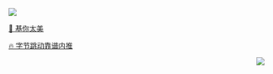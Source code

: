 <p>
  <a href="https://github.com/Blankj">
    <img align="middle" src="https://github-readme-stats.vercel.app/api?username=Blankj&count_private=true&show_icons=true&hide=contribs&include_all_commits=true" />
  </a>
</p>


[🌱 基你太美](https://xiaozhuanlan.com/Blankj)

[🔥 字节跳动靠谱内推](https://blankj.com/2020/05/19/welcome-bytedance)


<p align="right">
  <img src="https://komarev.com/ghpvc/?username=Blankj&color=blue" />
</p>
